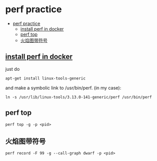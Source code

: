 # perf practice

- [perf practice](#perf-practice)
  - [install perf in docker](#install-perf-in-docker)
  - [perf top](#perf-top)
  - [火焰图带符号](#火焰图带符号)

## [install perf in docker](https://stackoverflow.com/a/48672750)

just do

    apt-get install linux-tools-generic

and make a symbolic link to /usr/bin/perf. (in my case):

    ln -s /usr/lib/linux-tools/3.13.0-141-generic/perf /usr/bin/perf

## perf top

    perf top -g -p <pid>

## 火焰图带符号

    perf record -F 99 -g --call-graph dwarf -p <pid>

